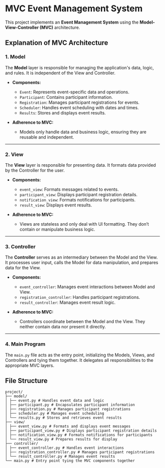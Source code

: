 # MVC Event Management System

This project implements an **Event Management System** using the **Model-View-Controller (MVC)** architecture.

## Explanation of MVC Architecture

### **1. Model**
The **Model** layer is responsible for managing the application's data, logic, and rules. It is independent of the View and Controller.

- **Components:**
  - `Event`: Represents event-specific data and operations.
  - `Participant`: Contains participant information.
  - `Registration`: Manages participant registrations for events.
  - `Scheduler`: Handles event scheduling with dates and times.
  - `Results`: Stores and displays event results.

- **Adherence to MVC:**
  - Models only handle data and business logic, ensuring they are reusable and independent.

---

### **2. View**
The **View** layer is responsible for presenting data. It formats data provided by the Controller for the user.

- **Components:**
  - `event_view`: Formats messages related to events.
  - `participant_view`: Displays participant registration details.
  - `notification_view`: Formats notifications for participants.
  - `result_view`: Displays event results.

- **Adherence to MVC:**
  - Views are stateless and only deal with UI formatting. They don’t contain or manipulate business logic.

---

### **3. Controller**
The **Controller** serves as an intermediary between the Model and the View. It processes user input, calls the Model for data manipulation, and prepares data for the View.

- **Components:**
  - `event_controller`: Manages event interactions between Model and View.
  - `registration_controller`: Handles participant registrations.
  - `result_controller`: Manages event result logic.

- **Adherence to MVC:**
  - Controllers coordinate between the Model and the View. They neither contain data nor present it directly.

---

### **4. Main Program**
The `main.py` file acts as the entry point, initializing the Models, Views, and Controllers and tying them together. It delegates all responsibilities to the appropriate MVC layers.

## File Structure
```plaintext
project/
├── model/
│ ├── event.py # Handles event data and logic 
│ ├── participant.py # Encapsulates participant information 
│ ├── registration.py # Manages participant registrations 
│ ├── scheduler.py # Manages event scheduling 
│ └── results.py # Stores and retrieves event results 
├── view/ 
│ ├── event_view.py # Formats and displays event messages 
│ ├── participant_view.py # Displays participant registration details 
│ ├── notification_view.py # Formats notifications for participants 
│ └── result_view.py # Prepares results for display 
├── controller/ 
│ ├── event_controller.py # Handles event interactions 
│ ├── registration_controller.py # Manages participant registrations 
│ └── result_controller.py # Manages event results 
└── main.py # Entry point tying the MVC components together
